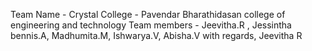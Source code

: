 Team Name - Crystal 
College - Pavendar Bharathidasan college of engineering and technology 
Team members - Jeevitha.R , Jessintha bennis.A, Madhumita.M, Ishwarya.V, Abisha.V
with regards,
Jeevitha R
